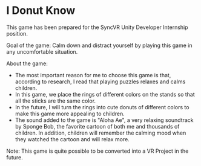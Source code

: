 # I Donut Know

This game has been prepared for the SyncVR Unity Developer Internship position.

Goal of the game: Calm down and distract yourself by playing this game in any uncomfortable situation.

About the game:
- The most important reason for me to choose this game is that, according to research, I read that playing puzzles relaxes and calms children.
- In this game, we place the rings of different colors on the stands so that all the sticks are the same color.
- In the future, I will turn the rings into cute donuts of different colors to make this game more appealing to children.
- The sound added to the game is "Aloha Ae", a very relaxing soundtrack by Sponge Bob, the favorite cartoon of both me and thousands of children. In addition, children will remember the calming mood when they watched the cartoon and will relax more.

Note: This game is quite possible to be converted into a VR Project in the future.
